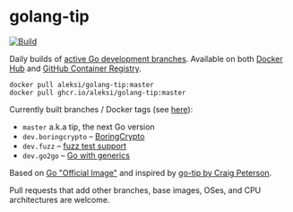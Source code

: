 # golang-tip

[![Build](https://github.com/AlekSi/golang-tip/actions/workflows/build.yml/badge.svg?branch=main&event=schedule)](https://github.com/AlekSi/golang-tip/actions/workflows/build.yml)

Daily builds of [active Go development branches](https://github.com/golang/go/branches/active).
Available on both [Docker Hub](https://hub.docker.com/r/aleksi/golang-tip)
and [GitHub Container Registry](https://github.com/users/AlekSi/packages/container/package/golang-tip).

```
docker pull aleksi/golang-tip:master
docker pull ghcr.io/aleksi/golang-tip:master
```

Currently built branches / Docker tags (see [here](https://github.com/AlekSi/golang-tip/blob/main/.github/workflows/build.yml)):
* `master` a.k.a tip, the next Go version
* `dev.boringcrypto` – [BoringCrypto](https://github.com/golang/go/blob/dev.boringcrypto/README.boringcrypto.md)
* `dev.fuzz` – [fuzz test support](https://github.com/golang/go/issues/44551)
* `dev.go2go` – [Go with generics](https://github.com/golang/go/blob/dev.go2go/README.go2go.md)

Based on [Go "Official Image"](https://github.com/docker-library/golang) and inspired by [go-tip by Craig Peterson](https://github.com/captncraig/go-tip).

Pull requests that add other branches, base images, OSes, and CPU architectures are welcome.
